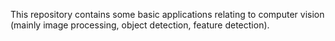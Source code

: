 This repository contains some basic applications relating to computer vision (mainly image processing, object detection, feature detection).

